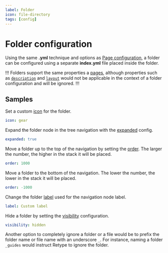 ```yaml
---
label: Folder
icon: file-directory
tags: [config]
---
```

# Folder configuration

Using the same **.yml** technique and options as [Page configuration](/configuration/page.md), a folder can be configured using a separate **index.yml** file placed inside the folder.

!!!
Folders support the same properties a [pages](/configuration/page.md), although properties such as [`description`](/configuration/page.md#description) and [`layout`](/configuration/page.md#layout) would not be applicable in the context of a folder configuration and will be ignored.
!!!

## Samples

Set a custom [icon](/configuration/page.md#icon) for the folder.

```yml index.yml
icon: gear
```

Expand the folder node in the tree navigation with the [expanded](/configuration/page.md#expanded) config.

```yml index.yml
expanded: true
```

Move a folder up to the top of the navigation by setting the [order](/configuration/page.md#order). The larger the number, the higher in the stack it will be placed.

```yml index.yml
order: 1000
```

Move a folder to the bottom of the navigation. The lower the number, the lower in the stack it will be placed.

```yml index.yml
order: -1000
```

Change the folder [label](/configuration/page.md#label) used for the navigation node label.

```yml index.yml
label: Custom label
```

Hide a folder by setting the [visibility](/configuration/page.md#visibility) configuration.

```yml index.yml
visibility: hidden
```

Another option to completely ignore a folder or a file would be to prefix the folder name or file name with an underscore `_`. For instance, naming a folder `_guides` would instruct Retype to ignore the folder.
